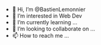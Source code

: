 - 👋 Hi, I’m @BastienLemonnier
- 👀 I’m interested in Web Dev
- 🌱 I’m currently learning ...
- 💞️ I’m looking to collaborate on ...
- 📫 How to reach me ...

<!---
BastienLemonnier/BastienLemonnier is a ✨ special ✨ repository because its `README.md` (this file) appears on your GitHub profile.
You can click the Preview link to take a look at your changes.
--->

